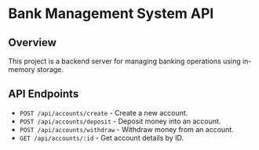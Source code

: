 # Bank Management System API

## Overview
This project is a backend server for managing banking operations using in-memory storage.

## API Endpoints

- `POST /api/accounts/create` - Create a new account.
- `POST /api/accounts/deposit` - Deposit money into an account.
- `POST /api/accounts/withdraw` - Withdraw money from an account.
-  `GET /api/accounts/:id` - Get account details by ID.
